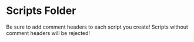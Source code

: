 # Scripts Folder

Be sure to add comment headers to each script you create!
Scripts without comment headers will be rejected!



